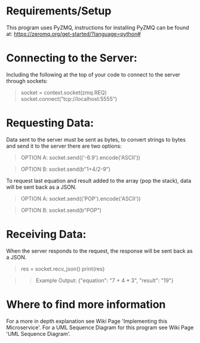 # Requirements/Setup
This program uses PyZMQ, instructions for installing PyZMQ can be found at: https://zeromq.org/get-started/?language=python#

# Connecting to the Server:
Including the following at the top of your code to connect to the server through sockets:
> socket = context.socket(zmq.REQ)
> socket.connect("tcp://localhost:5555")

# Requesting Data:
Data sent to the server must be sent as bytes, to convert strings to bytes and send it to the server there are two options:
> OPTION A:
> socket.send(('-6.9').encode('ASCII'))

> OPTION B:
> socket.send(b"1+4/2-9")

To request last equation and result added to the array (pop the stack), data will be sent back as a JSON.
> OPTION A:
> socket.send(('POP').encode('ASCII'))

> OPTION B:
> socket.send(b"POP")

# Receiving Data:
When the server responds to the request, the response will be sent back as a JSON. 
> res = socket.recv_json()
> print(res)

> > Example Output: {"equation": "7 + 4 * 3", "result": "19"}
  
# Where to find more information
For a more in depth explanation see Wiki Page 'Implementing this Microservice'.
For a UML Sequence Diagram for this program see Wiki Page 'UML Sequence Diagram'.
